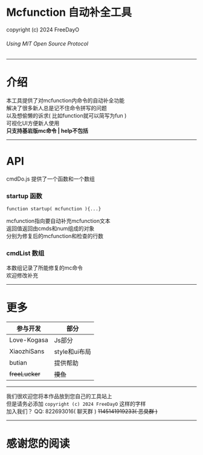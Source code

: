 # Mcfunction 自动补全工具
copyright (c) 2024 FreeDayO
###### Using MIT Open Source Protocol
***
# 介绍
本工具提供了对mcfunction内命令的自动补全功能<br>
解决了很多新人总是记不住命令拼写的问题<br>
以及想偷懒的诉求( 比如function就可以简写为fun )<br>
可视化UI方便新人使用<br>
**只支持基岩版mc命令 | help不包括**
***
# API
cmdDo.js 提供了一个函数和一个数组
### startup 函数
```js/javascript
function startup( mcfunction ){...}
```
mcfunction指向要自动补充mcfunction文本<br>
返回值返回由cmds和num组成的对象<br>
分别为修复后的mcfunction和检查的行数
### cmdList 数组
本数组记录了所能修复的mc命令<br>
欢迎修改补充
***
# 更多
|  参与开发   | 部分  |
|  ----  | ----  |
| Love-Kogasa  | Js部分 |
| XiaozhiSans  | style和ui布局 |
| butian  | 提供帮助 |
| ~~freeLucker~~  | ~~摸鱼~~ |
***
我们很欢迎您将本作品放到您自己的工具站上<br>
但是请务必添加 `copyright (c) 2024 FreeDayO` 这样的字样<br>
加入我们？ QQ: 822693016( 聊天群 ) ~~1145141919233( 恶臭群 )~~
***
# 感谢您的阅读
